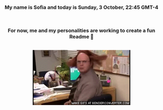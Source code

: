 


<div align="center">
<h3 >My name is Sofia and today is Sunday, 3 October, 22:45 GMT-4</h3><br>
<h3 >For now, me and my personalities are working to create a fun Readme 👋
</h3><br>
<img src='img/dwight.gif' alt='working...'/>
</div>
